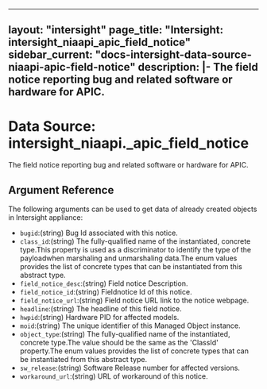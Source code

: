 
---
layout: "intersight"
page_title: "Intersight: intersight_niaapi_apic_field_notice"
sidebar_current: "docs-intersight-data-source-niaapi-apic-field-notice"
description: |-
The field notice reporting bug and related software or hardware for APIC.
---

# Data Source: intersight_niaapi._apic_field_notice
The field notice reporting bug and related software or hardware for APIC.
## Argument Reference
The following arguments can be used to get data of already created objects in Intersight appliance:
* `bugid`:(string) Bug Id associated with this notice. 
* `class_id`:(string) The fully-qualified name of the instantiated, concrete type.This property is used as a discriminator to identify the type of the payloadwhen marshaling and unmarshaling data.The enum values provides the list of concrete types that can be instantiated from this abstract type. 
* `field_notice_desc`:(string) Field notice Description. 
* `field_notice_id`:(string) Fieldnotice Id of this notice. 
* `field_notice_url`:(string) Field notice URL link to the notice webpage. 
* `headline`:(string) The headline of this field notice. 
* `hwpid`:(string) Hardware PID for affected models. 
* `moid`:(string) The unique identifier of this Managed Object instance. 
* `object_type`:(string) The fully-qualified name of the instantiated, concrete type.The value should be the same as the 'ClassId' property.The enum values provides the list of concrete types that can be instantiated from this abstract type. 
* `sw_release`:(string) Software Release number for affected versions. 
* `workaround_url`:(string) URL of workaround of this notice. 
